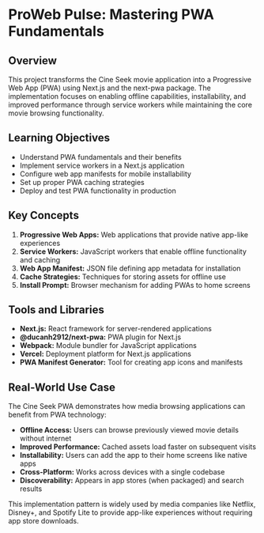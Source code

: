 # ProWeb Pulse: Mastering PWA Fundamentals

## Overview

This project transforms the Cine Seek movie application into a Progressive Web App (PWA) using Next.js and the next-pwa package. The implementation focuses on enabling offline capabilities, installability, and improved performance through service workers while maintaining the core movie browsing functionality.

## Learning Objectives

- Understand PWA fundamentals and their benefits
- Implement service workers in a Next.js application
- Configure web app manifests for mobile installability
- Set up proper PWA caching strategies
- Deploy and test PWA functionality in production

## Key Concepts

1. **Progressive Web Apps:** Web applications that provide native app-like experiences
2. **Service Workers:** JavaScript workers that enable offline functionality and caching
3. **Web App Manifest:** JSON file defining app metadata for installation
4. **Cache Strategies:** Techniques for storing assets for offline use
5. **Install Prompt:** Browser mechanism for adding PWAs to home screens

## Tools and Libraries

- **Next.js:** React framework for server-rendered applications
- **@ducanh2912/next-pwa:** PWA plugin for Next.js
- **Webpack:** Module bundler for JavaScript applications
- **Vercel:** Deployment platform for Next.js applications
- **PWA Manifest Generator:** Tool for creating app icons and manifests

## Real-World Use Case

The Cine Seek PWA demonstrates how media browsing applications can benefit from PWA technology:

- **Offline Access:** Users can browse previously viewed movie details without internet
- **Improved Performance:** Cached assets load faster on subsequent visits
- **Installability:** Users can add the app to their home screens like native apps
- **Cross-Platform:** Works across devices with a single codebase
- **Discoverability:** Appears in app stores (when packaged) and search results

This implementation pattern is widely used by media companies like Netflix, Disney+, and Spotify Lite to provide app-like experiences without requiring app store downloads.